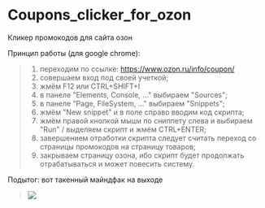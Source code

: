 # Coupons_clicker_for_ozon
Кликер промокодов для сайта озон

Принцип работы (для google chrome):
>1. переходим по ссылке: https://www.ozon.ru/info/coupon/
>2. совершаем вход под своей учеткой;
>3. жмём F12 или CTRL+SHIFT+I
>4. в панеле "Elements, Console, ..." выбираем "Sources";
>5. в панеле "Page, FileSystem, ..." выбираем "Snippets";
>6. жмём "New snippet" и в поле справо вводим код скрипта;
>7. жмём правой кнопкой мыши по сниппету слева и выбираем "Run" / выделяем скрипт и жмём CTRL+ENTER;
>8. завершением отработки скрипта следует считать переход со страницы промокодов на страницу товаров;
>9. закрываем страницу озона, ибо скрипт будет продолжать отрабатываться и может повесить систему.

Подытог: вот такенный майндфак на выходе
>![](Coupons_clicker_for_ozon/main/Program_output.png)
